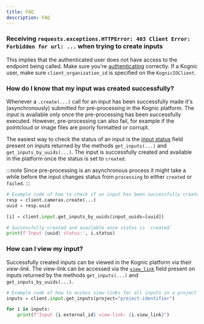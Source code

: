 ```yaml
---
title: FAQ
description: FAQ
---
```



### Receiving `requests.exceptions.HTTPError: 403 Client Error: Forbidden for url: ...` when trying to create inputs

This implies that the authenticated user does not have access to the endpoint being called. Make sure you're [authenticating](../kognic-auth) correctly. If a Kognic user, make sure `client_organization_id` is specified on the `KognicIOClient`.


### How do I know that my input was created successfully?

Whenever a `.create(...)` call for an input has been successfully made it's (asynchronously) submitted for pre-processing in the Kognic platform. The input is available only once the pre-processing has been successfully executed. However, pre-processing can also fail, for example if the pointcloud or image files are poorly formatted or corrupt. 

The easiest way to check the status of an input is the [input status](./working_with_inputs#input-status) field present on inputs returned by the methods `get_inputs(...)` and `get_inputs_by_uuids(...)`. The input is successfully created and available in the platform once the status is set to `created`. 

:::note
Since pre-processing is an asynchronous process it might take a while before the input changes status from `processing` to either `created` or `failed`. 
:::

```python
# Example code of how to check if an input has been successfully created
resp = client.cameras.create(...)
uuid = resp.uuid

[i] = client.input.get_inputs_by_uuids(input_uuids=[uuid])

# Successfully created and available once status is `created`
print(f'Input {uuid} status:', i.status)
```

### How can I view my input?

Successfully created inputs can be viewed in the Kognic platform via their *view-link*. The view-link can be accessed via the [`view_link`](./working_with_inputs#response) field present on inputs returned by the methods `get_inputs(...)` and `get_inputs_by_uuids(...)`.


```python
# Example code of how to access view-links for all inputs in a project
inputs = client.input.get_inputs(project="project-identifier")

for i in inputs:
    print(f"Input {i.external_id} view-link: {i.view_link}")
```